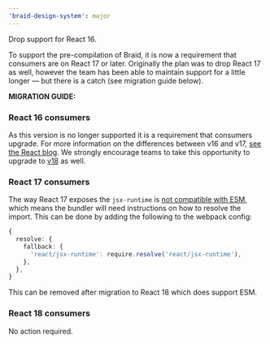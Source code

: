 ```yaml
---
'braid-design-system': major
---
```


Drop support for React 16.

To support the pre-compilation of Braid, it is now a requirement that consumers are on React 17 or later.
Originally the plan was to drop React 17 as well, however the team has been able to maintain support for a little longer — but there is a catch (see migration guide below).

**MIGRATION GUIDE:**
### React 16 consumers
As this version is no longer supported it is a requirement that consumers upgrade.
For more information on the differences between v16 and v17, [see the React blog][react17].
We strongly encourage teams to take this opportunity to upgrade to [v18][react18] as well.

### React 17 consumers
The way React 17 exposes the `jsx-runtime` is [not compatible with ESM], which means the bundler will need instructions on how to resolve the import.
This can be done by adding the following to the webpack config:

```ts
{
  resolve: {
    fallback: {
      'react/jsx-runtime': require.resolve('react/jsx-runtime'),
    },
  },
}
```
This can be removed after migration to React 18 which does support ESM.

### React 18 consumers
No action required.


[react17]: https://reactjs.org/blog/2020/10/20/react-v17.html
[react18]: https://reactjs.org/blog/2022/03/08/react-18-upgrade-guide.html
[not compatible with ESM]: https://github.com/facebook/react/issues/20235#issuecomment-1095345193
